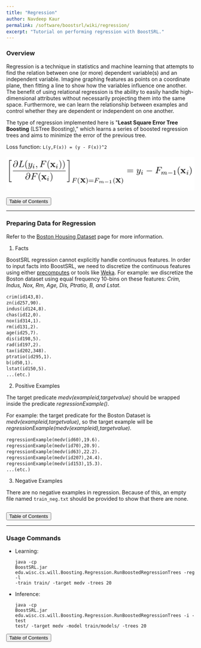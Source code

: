 ```yaml
---
title: "Regression"
author: Navdeep Kaur
permalink: /software/boostsrl/wiki/regression/
excerpt: "Tutorial on performing regression with BoostSRL."
---
```


### Overview

Regression is a technique in statistics and machine learning that attempts to find the relation between one (or more) dependent variable(s) and an independent variable. Imagine graphing features as points on a coordinate plane, then fitting a line to show how the variables influence one another. The benefit of using relational regression is the ability to easily handle high-dimensional attributes without necessarily projecting them into the same space. Furthermore, we can learn the relationship between examples and control whether they are dependent or independent on one another.

The type of regression implemented here is "**Least Square Error Tree Boosting** (LSTree Boosting)," which learns a series of boosted regression trees and aims to minimize the error of the previous tree.

Loss function: `L(y,F(x)) = (y - F(x))^2`

<img src="https://raw.githubusercontent.com/boost-starai/BoostSRL-Misc/master/Images/LSBoostRegression.png" style="display: block; margin: auto; padding-top: 0.4em; padding-bottom: 0.4em;"/>

<button class="btn btn--primary btn--large" onclick="topOfPage()">Table of Contents</button>

---

### Preparing Data for Regression

Refer to the [Boston Housing Dataset](/datasets/boston-housing/) page for more information.

1. Facts

  BoostSRL regression cannot explicitly handle continuous features. In order to input facts into BoostSRL, we need to discretize the continuous features using either [precomputes](../advanced-modes/) or tools like [Weka](http://www.cs.waikato.ac.nz/ml/weka/). For example: we discretize the Boston dataset using equal frequency 10-bins on these features: *Crim, Indus, Nox, Rm, Age, Dis, Ptratio, B, and Lstat.*

  ```text
crim(id143,8).
zn(id257,90).
indus(id124,8).
chas(id12,0).
nox(id314,1).
rm(id131,2).
age(id25,7).
dis(id198,5).
rad(id197,2).
tax(id202,348).
ptratio(id295,1).
b(id50,1).
lstat(id150,5).
...(etc.)
  ```

2. Positive Examples

  The target predicate *medv(exampleid,targetvalue)* should be wrapped inside the predicate *regressionExample()*.

  For example: the target predicate for the Boston Dataset is *medv(exampleid,targetvalue)*, so the target example will be *regressionExample(medv(exampleid),targetvalue).*

  ```text
regressionExample(medv(id60),19.6).
regressionExample(medv(id70),20.9).
regressionExample(medv(id63),22.2).
regressionExample(medv(id207),24.4).
regressionExample(medv(id153),15.3).
...(etc.)
  ```

3. Negative Examples

  There are no negative examples in regression. Because of this, an empty file named `train_neg.txt` should be provided to show that there are none.

  ```text

  ```

<button class="btn btn--primary btn--large" onclick="topOfPage()">Table of Contents</button>

---

### Usage Commands

* Learning:

  <code style="display: inline-block; word-break: break-all;">java -cp BoostSRL.jar edu.wisc.cs.will.Boosting.Regression.RunBoostedRegressionTrees -reg -l -train train/ -target medv -trees 20</code>

* Inference:

  <code style="display: inline-block; word-break: break-all;">java -cp BoostSRL.jar edu.wisc.cs.will.Boosting.Regression.RunBoostedRegressionTrees -i -test test/ -target medv -model train/models/ -trees 20</code>

<button class="btn btn--primary btn--large" onclick="topOfPage()">Table of Contents</button>

<script>
function topOfPage() {
    $('html, body').animate({ scrollTop: 0 }, 'fast');
}
</script>
